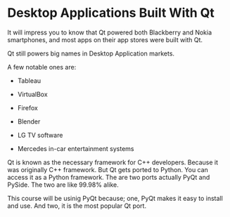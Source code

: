 # Desktop Applications Built With Qt

It will impress you to know that Qt powered both Blackberry and Nokia smartphones, and most apps on their app stores were built with Qt. 

Qt still powers big names in Desktop Application markets.

A few notable ones are:

* Tableau

* VirtualBox

* Firefox

* Blender

* LG TV software

* Mercedes in-car entertainment systems



Qt is known as the necessary framework for C++ developers. Because it was originally C++ framework. But Qt gets ported to Python. You can access it as a Python framework. The are two ports actually PyQt and PySide. The two are like 99.98% alike.

This course will be usinig PyQt because; one, PyQt makes it easy to install and use. And two, it is the most popular Qt port.



